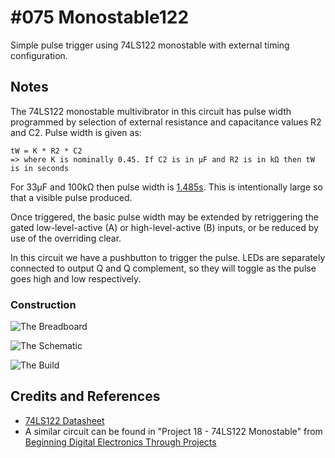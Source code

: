 # #075 Monostable122

Simple pulse trigger using 74LS122 monostable with external timing configuration.


## Notes

The 74LS122 monostable multivibrator in this circuit has pulse width programmed by selection of external resistance and capacitance values
R2 and C2. Pulse width is given as:

    tW = K * R2 * C2
    => where K is nominally 0.45. If C2 is in μF and R2 is in kΩ then tW is in seconds

For 33μF and 100kΩ then pulse width is [1.485s](https://www.wolframalpha.com/input/?i=0.45+*+100+*+10^3+*+33+*+10^-6).
This is intentionally large so that a visible pulse produced.

Once triggered, the basic pulse width may be extended by retriggering the gated low-level-active (A) or high-level-active (B) inputs,
or be reduced by use of the overriding clear.

In this circuit we have a pushbutton to trigger the pulse. LEDs are separately connected to output Q and Q complement,
so they will toggle as the pulse goes high and low respectively.

### Construction

![The Breadboard](./assets/Monostable122_bb.jpg?raw=true)

![The Schematic](./assets/Monostable122_schematic.jpg?raw=true)

![The Build](./assets/Monostable122_build.jpg?raw=true)

## Credits and References
* [74LS122 Datasheet](https://www.futurlec.com/74LS/74LS122.shtml)
* A similar circuit can be found in "Project 18 - 74LS122 Monostable" from [Beginning Digital Electronics Through Projects](http://www.amazon.com/gp/product/0750672692/ref=as_li_tl?ie=UTF8&camp=1789&creative=390957&creativeASIN=0750672692&linkCode=as2&tag=itsaprli-20&linkId=S6GVIV6DHZABMHTA)
